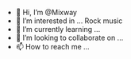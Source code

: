 - 👋 Hi, I’m @Mixway
- 👀 I’m interested in ... Rock music
- 🌱 I’m currently learning ... 
- 💞️ I’m looking to collaborate on ...
- 📫 How to reach me ...

<!---
Mixway/Mixway is a ✨ special ✨ repository because its `README.md` (this file) appears on your GitHub profile.
You can click the Preview link to take a look at your changes.
--->

